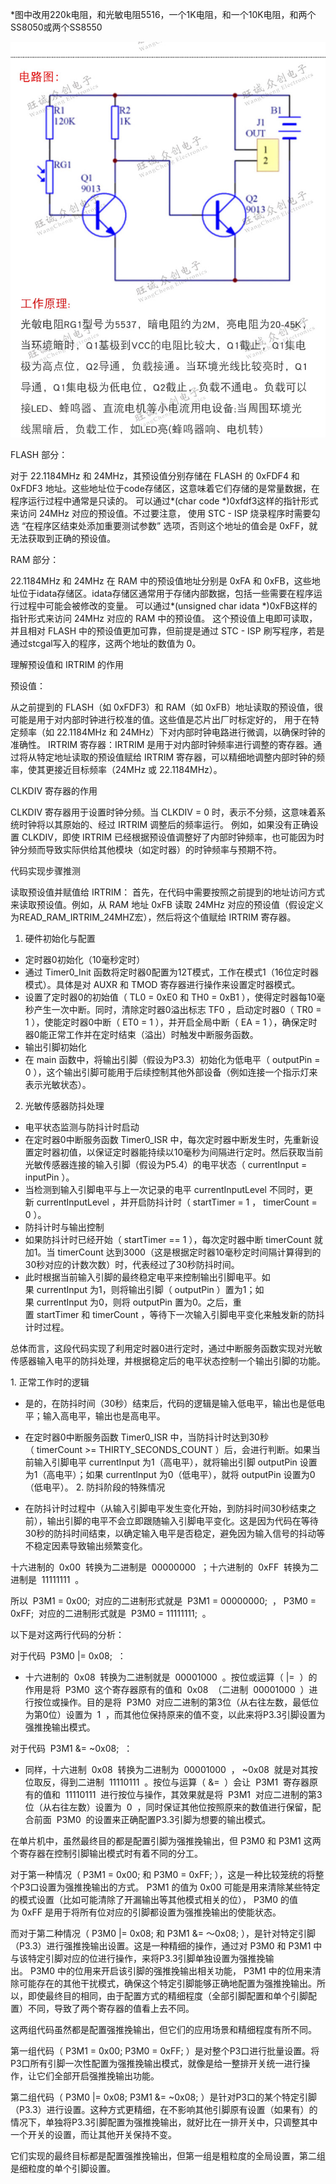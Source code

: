 *图中改用220k电阻，和光敏电阻5516，一个1K电阻，和一个10K电阻，和两个SS8050或两个SS8550

![image](https://github.com/hublj/photosensitive/blob/main/circuit%20diagram.jpg)

FLASH 部分：


对于 22.1184MHz 和 24MHz，其预设值分别存储在 FLASH 的 0xFDF4 和 0xFDF3 地址。这些地址位于code存储区，这意味着它们存储的是常量数据，在程序运行过程中通常是只读的。
可以通过*(char code *)0xfdf3这样的指针形式来访问 24MHz 对应的预设值。不过要注意，
使用 STC - ISP 烧录程序时需要勾选 “在程序区结束处添加重要测试参数” 选项，否则这个地址的值会是 0xFF，就无法获取到正确的预设值。


RAM 部分：


22.1184MHz 和 24MHz 在 RAM 中的预设值地址分别是 0xFA 和 0xFB，这些地址位于idata存储区。idata存储区通常用于存储内部数据，包括一些需要在程序运行过程中可能会被修改的变量。
可以通过*(unsigned char idata *)0xFB这样的指针形式来访问 24MHz 对应的 RAM 中的预设值。
这个预设值上电即可读取，并且相对 FLASH 中的预设值更加可靠，但前提是通过 STC - ISP 刷写程序，若是通过stcgal写入的程序，这两个地址的数值为 0。


理解预设值和 IRTRIM 的作用


预设值：

从之前提到的 FLASH（如 0xFDF3）和 RAM（如 0xFB）地址读取的预设值，很可能是用于对内部时钟进行校准的值。这些值是芯片出厂时标定好的，
用于在特定频率（如 22.1184MHz 和 24MHz）下对内部时钟电路进行微调，以确保时钟的准确性。
IRTRIM 寄存器：IRTRIM 是用于对内部时钟频率进行调整的寄存器。通过将从特定地址读取的预设值赋给 IRTRIM 寄存器，可以精细地调整内部时钟的频率，使其更接近目标频率（24MHz 或 22.1184MHz）。

CLKDIV 寄存器的作用

CLKDIV 寄存器用于设置时钟分频。当 CLKDIV = 0 时，表示不分频，这意味着系统时钟将以其原始的、经过 IRTRIM 调整后的频率运行。
例如，如果没有正确设置 CLKDIV，即使 IRTRIM 已经根据预设值调整好了内部时钟频率，也可能因为时钟分频而导致实际供给其他模块（如定时器）的时钟频率与预期不符。

代码实现步骤推测

读取预设值并赋值给 IRTRIM：
首先，在代码中需要按照之前提到的地址访问方式来读取预设值。例如，从 RAM 地址 0xFB 读取 24MHz 对应的预设值（假设定义为READ_RAM_IRTRIM_24MHZ宏），然后将这个值赋给 IRTRIM 寄存器。


1. 硬件初始化与配置
 
- 定时器0初始化（10毫秒定时）
- 通过 Timer0_Init 函数将定时器0配置为12T模式，工作在模式1（16位定时器模式）。具体是对 AUXR 和 TMOD 寄存器进行操作来设置定时器模式。
- 设置了定时器0的初始值（ TL0 = 0xE0 和 TH0 = 0xB1 ），使得定时器每10毫秒产生一次中断。同时，清除定时器0溢出标志 TF0 ，启动定时器0（ TR0 = 1 ），使能定时器0中断（ ET0 = 1 ），并开启全局中断（ EA = 1 ），确保定时器0能正常工作并在定时结束（溢出）时触发中断服务函数。
- 输出引脚初始化
- 在 main 函数中，将输出引脚（假设为P3.3）初始化为低电平（ outputPin = 0 ），这个输出引脚可能用于后续控制其他外部设备（例如连接一个指示灯来表示光敏状态）。
 
2. 光敏传感器防抖处理
 
- 电平状态监测与防抖计时启动
- 在定时器0中断服务函数 Timer0_ISR 中，每次定时器中断发生时，先重新设置定时器初值，以保证定时器能持续以10毫秒为间隔进行定时。然后获取当前光敏传感器连接的输入引脚（假设为P5.4）的电平状态（ currentInput = inputPin ）。
- 当检测到输入引脚电平与上一次记录的电平 currentInputLevel 不同时，更新 currentInputLevel ，并开启防抖计时（ startTimer = 1 ， timerCount = 0 ）。
- 防抖计时与输出控制
- 如果防抖计时已经开始（ startTimer == 1 ），每次定时器中断 timerCount 就加1。当 timerCount 达到3000（这是根据定时器10毫秒定时间隔计算得到的30秒对应的计数次数）时，代表经过了30秒防抖时间。
- 此时根据当前输入引脚的最终稳定电平来控制输出引脚电平。如果 currentInput 为1，则将输出引脚（ outputPin ）置为1；如果 currentInput 为0，则将 outputPin 置为0。之后，重置 startTimer 和 timerCount ，等待下一次输入引脚电平变化来触发新的防抖计时过程。
 
总体而言，这段代码实现了利用定时器0进行定时，通过中断服务函数实现对光敏传感器输入电平的防抖处理，并根据稳定后的电平状态控制一个输出引脚的功能。


1. 正常工作时的逻辑
 
- 是的，在防抖时间（30秒）结束后，代码的逻辑是输入低电平，输出也是低电平；输入高电平，输出也是高电平。
- 在定时器0中断服务函数 Timer0_ISR 中，当防抖计时达到30秒（ timerCount >= THIRTY_SECONDS_COUNT ）后，会进行判断。如果当前输入引脚电平 currentInput 为1（高电平），就将输出引脚 outputPin 设置为1（高电平）；如果 currentInput 为0（低电平），就将 outputPin 设置为0（低电平）。
2. 防抖阶段的特殊情况
 
- 在防抖计时过程中（从输入引脚电平发生变化开始，到防抖时间30秒结束之前），输出引脚的电平不会立即跟随输入引脚电平变化。这是因为代码在等待30秒的防抖时间结束，以确定输入电平是否稳定，避免因为输入信号的抖动等不稳定因素导致输出频繁变化。



十六进制的  0x00  转换为二进制是  00000000  ；十六进制的  0xFF  转换为二进制是  11111111  。
 
所以  P3M1 = 0x00;  对应的二进制形式就是  P3M1 = 00000000;  ， P3M0 = 0xFF;  对应的二进制形式就是  P3M0 = 11111111;  。


以下是对这两行代码的分析：
 
对于代码  P3M0 |= 0x08;  ：
 
- 十六进制的  0x08  转换为二进制就是  00001000  。按位或运算（ |=  ）的作用是将  P3M0  这个寄存器原有的值和  0x08  （二进制  00001000  ）进行按位或操作。目的是将  P3M0  对应二进制的第3位（从右往左数，最低位为第0位）设置为  1  ，而其他位保持原来的值不变，以此来将P3.3引脚设置为强推挽输出模式。
 
对于代码  P3M1 &= ~0x08;  ：
 
- 同样，十六进制  0x08  转换为二进制为  00001000  ， ~0x08  就是对其按位取反，得到二进制  11110111  。按位与运算（ &=  ）会让  P3M1  寄存器原有的值和  11110111  进行按位与操作，其效果就是将  P3M1  对应二进制的第3位（从右往左数）设置为  0  ，同时保证其他位按照原来的数值进行保留，配合前面  P3M0  的设置来正确配置P3.3引脚为想要的输出模式。



在单片机中，虽然最终目的都是配置引脚为强推挽输出，但 P3M0 和 P3M1 这两个寄存器在控制引脚输出模式时有着不同的分工。
 
对于第一种情况（ P3M1 = 0x00; 和 P3M0 = 0xFF; ），这是一种比较笼统的将整个P3口设置为强推挽输出的方式。 P3M1 的值为 0x00 可能是用来清除某些特定的模式设置（比如可能清除了开漏输出等其他模式相关的位）， P3M0 的值为 0xFF 是用于将所有位对应的引脚都设置为强推挽输出的使能状态。
 
而对于第二种情况（ P3M0 |= 0x08; 和 P3M1 &= ～0x08; ），是针对特定引脚（P3.3）进行强推挽输出设置。这是一种精细的操作，通过对 P3M0 和 P3M1 中与该特定引脚对应的位进行操作，来将P3.3引脚单独设置为强推挽输出。 P3M0 中的位用来开启该引脚的强推挽输出相关功能， P3M1 中的位用来清除可能存在的其他干扰模式，确保这个特定引脚能够正确地配置为强推挽输出。所以，即使最终目的相同，由于配置方式的精细程度（全部引脚配置和单个引脚配置）不同，导致了两个寄存器的值看上去不同。



这两组代码虽然都是配置强推挽输出，但它们的应用场景和精细程度有所不同。
 
第一组代码（ P3M1 = 0x00; P3M0 = 0xFF; ）是对整个P3口进行批量设置。将P3口所有引脚一次性配置为强推挽输出模式，就像是给一整排开关统一进行操作，让它们全部开启强推挽输出功能。
 
第二组代码（ P3M0 |= 0x08; P3M1 &= ~0x08; ）是针对P3口的某个特定引脚（P3.3）进行设置。这种方式更精细，在不影响其他引脚原有设置（如果有）的情况下，单独将P3.3引脚配置为强推挽输出，就好比在一排开关中，只调整其中一个开关的设置，而让其他开关保持不变。
 
它们实现的最终目标都是配置强推挽输出，但第一组是粗粒度的全局设置，第二组是细粒度的单个引脚设置。
